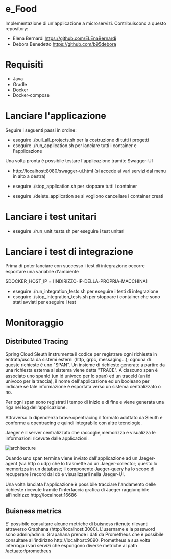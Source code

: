 # e_Food
Implementazione di un'applicazione a microservizi.
Contribuiscono a questo repository:
- Elena Bernardi https://github.com/ELEnaBernardi
- Debora Benedetto https://github.com/b95debora

# Requisiti
- Java
- Gradle
- Docker
- Docker-compose

# Lanciare l'applicazione
Seguire i seguenti passi in ordine:
- eseguire ./buil_all_projects.sh per la costruzione di tutti i progetti
- eseguire ./run_application.sh per lanciare tutti i container e l'applicazione

Una volta pronta è possibile testare l'applicazione tramite Swagger-UI
  - http://localhost:8080/swagger-ui.html (si accede ai vari servizi dal menu in alto a destra)

- eseguire ./stop_application.sh per stoppare tutti i container
- eseguire ./delete_application se si vogliono cancellare i container creati

# Lanciare i test unitari
- eseguire ./run_unit_tests.sh per eseguire i test unitari

# Lanciare i test di integrazione
Prima di poter lanciare con successo i test di integrazione occorre esportare una variabile d'ambiente 

$DOCKER_HOST_IP = [INDIRIZZO-IP-DELLA-PROPRIA-MACCHINA]
- eseguire ./run_integration_tests.sh per eseguire i testi di integrazione
- eseguire ./stop_integration_tests.sh per stoppare i container che sono stati avviati per eseguire i test

# Monitoraggio
  ## Distributed Tracing
  Spring Cloud Sleuth instrumenta il codice per registrare ogni richiesta in entrata/uscita da sistemi esterni (http, grpc,
  messaging...); ognuna di queste 
  richieste è uno "SPAN". Un insieme di richieste generate a partire da una richiesta esterna al sistema viene detta "TRACE".
  A ciascuno span è associato uno spanId (un id univoco per lo span) ed un traceId (un id univoco per la traccia), il nome
  dell'applicazione ed un booleano per indicare se tale informazione è esportata verso un sistema centralizzato o no.
  
  Per ogni span sono registrati i tempo di inizio e di fine e viene generata una riga nei log dell'applicazione.
  
  Attraverso la dipendenza brave.opentracing il formato adottato da Sleuth è conforme a opentracing e quindi integrabile con altre
  tecnologie.
  
  Jaeger è il server centralizzato che raccoglie,memorizza e visualizza le informazioni ricevute dalle applicazioni.
  
  ![architecture](https://user-images.githubusercontent.com/27349928/54783239-29c63c80-4c21-11e9-9ff2-6a866c845888.png)
  
  Quando uno span termina viene inviato dall'applicazione ad un Jaeger-agent (via http o udp) che lo trasmette ad un Jaeger-collector;
  questo lo memorizza in un database; il componente Jaeger-query ha lo scopo di recuperare i record dal db e visualizzarli nella
  Jaeger-UI.
  
  Una volta lanciata l'applicazione è possibile tracciare l'andamento delle richieste ricevute tramite l'interfaccia grafica di Jaeger
  raggiungibile all'indirizzo http://localhost:16686
  
  ## Buisness metrics
  E' possibile consultare alcune metriche di buisness ritenute rilevanti attraverso Graphana (http://localhost:3000). L'username e la     password sono admin/admin. Grapahana prende i dati da Prometheus che è possibile consultare all'indirizzo http://localhost:9090.         Prometheus a sua volta interroga i vari servizi che espongono diverse metriche al path /actuator/prometheus 
